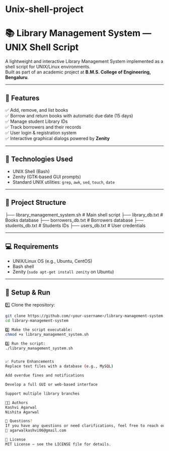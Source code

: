 # Unix-shell-project

# 📚 Library Management System — UNIX Shell Script

A lightweight and interactive Library Management System implemented as a shell script for UNIX/Linux environments.  
Built as part of an academic project at **B.M.S. College of Engineering, Bengaluru**.

---

## 🚀 Features
✅ Add, remove, and list books  
✅ Borrow and return books with automatic due date (15 days)  
✅ Manage student Library IDs  
✅ Track borrowers and their records  
✅ User login & registration system  
✅ Interactive graphical dialogs powered by **Zenity**

---

## 🧰 Technologies Used
- UNIX Shell (Bash)
- Zenity (GTK-based GUI prompts)
- Standard UNIX utilities: `grep`, `awk`, `sed`, `touch`, `date`

---

## 📁 Project Structure
├── library_management_system.sh # Main shell script
├── library_db.txt # Books database
├── borrowers_db.txt # Borrowers database
├── students_db.txt # Students IDs
├── users_db.txt # User credentials


---

## 💻 Requirements
- UNIX/Linux OS (e.g., Ubuntu, CentOS)
- Bash shell
- Zenity (`sudo apt-get install zenity` on Ubuntu)

---

## 🔧 Setup & Run
1️⃣ Clone the repository:
```bash
git clone https://github.com/<your-username>/library-management-system.git
cd library-management-system

2️⃣ Make the script executable:
chmod +x library_management_system.sh

3️⃣ Run the script:
./library_management_system.sh


📈 Future Enhancements
Replace text files with a database (e.g., MySQL)

Add overdue fines and notifications

Develop a full GUI or web-based interface

Support multiple library branches

👩‍💻 Authors
Kashvi Agarwal
Nishita Agarwal

💬 Questions?
If you have any questions or need clarifications, feel free to reach out by email:
📧 agarwalkashvi06@gmail.com

📄 License
MIT License — see the LICENSE file for details.



